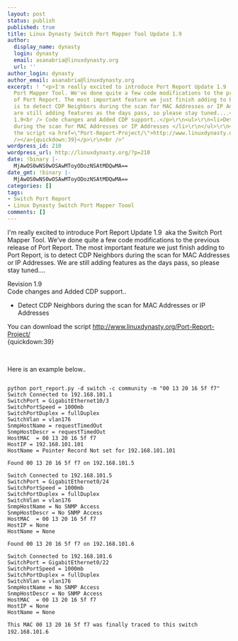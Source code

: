 ```yaml
---
layout: post
status: publish
published: true
title: Linux Dynasty Switch Port Mapper Tool Update 1.9
author:
  display_name: dynasty
  login: dynasty
  email: asanabria@linuxdynasty.org
  url: ''
author_login: dynasty
author_email: asanabria@linuxdynasty.org
excerpt: ! "<p>I'm really excited to introduce Port Report Update 1.9  aka the Switch
  Port Mapper Tool. We've done quite a few code modifications to the previous release
  of Port Report. The most important feature we just finish adding to Port Report,
  is to detect CDP Neighbors during the scan for MAC Addresses or IP Addresses. We
  are still adding features as the days pass, so please stay tuned....</p>\r\n<p>Revision
  1.9<br /> Code changes and Added CDP support..</p>\r\n<ul>\r\n<li>Detect CDP Neighbors
  during the scan for MAC Addresses or IP Addresses </li>\r\n</ul>\r\n<p>You can download
  the script <a href=\"Port-Report-Project/\">http://www.linuxdynasty.org/Port-Report-Project/<br
  /></a>{quickdown:39}</p>\r\n<br />"
wordpress_id: 210
wordpress_url: http://linuxdynasty.org/?p=210
date: !binary |-
  MjAwOS0wNS0wOSAwMToyODozNSAtMDQwMA==
date_gmt: !binary |-
  MjAwOS0wNS0wOSAwMToyODozNSAtMDQwMA==
categories: []
tags:
- Switch Port Report
- Linux Dynasty Switch Port Mapper Toool
comments: []
---
```

<p>I'm really excited to introduce Port Report Update 1.9  aka the Switch Port Mapper Tool. We've done quite a few code modifications to the previous release of Port Report. The most important feature we just finish adding to Port Report, is to detect CDP Neighbors during the scan for MAC Addresses or IP Addresses. We are still adding features as the days pass, so please stay tuned....</p>
<p>Revision 1.9<br /> Code changes and Added CDP support..</p>
<ul>
<li>Detect CDP Neighbors during the scan for MAC Addresses or IP Addresses </li>
</ul>
<p>You can download the script <a href="Port-Report-Project/">http://www.linuxdynasty.org/Port-Report-Project/<br /></a>{quickdown:39}</p>
<p><a id="more"></a><a id="more-210"></a></p>
<p> </p>
<p> Here is an example below..</p>
<pre><pre><code>python port_report.py -d switch -c community -m "00 13 20 16 5f f7"<br />Switch Connected to 192.168.101.1<br />SwitchPort = GigabitEthernet10/3<br />SwitchPortSpeed = 1000mb<br />SwitchPortDuplex = fullDuplex<br />SwitchVlan = vlan176<br />SnmpHostName = requestTimedOut<br />SnmpHostDescr = requestTimedOut<br />HostMAC  = 00 13 20 16 5f f7<br />HostIP = 192.168.101.101<br />HostName = Pointer Record Not set for 192.168.101.101<br /><br />Found 00 13 20 16 5f f7 on 192.168.101.5<br /><br />Switch Connected to 192.168.101.5<br />SwitchPort = GigabitEthernet0/24<br />SwitchPortSpeed = 1000mb<br />SwitchPortDuplex = fullDuplex<br />SwitchVlan = vlan176<br />SnmpHostName = No SNMP Access<br />SnmpHostDescr = No SNMP Access<br />HostMAC  = 00 13 20 16 5f f7<br />HostIP = None<br />HostName = None<br /><br />Found 00 13 20 16 5f f7 on 192.168.101.6<br /><br />Switch Connected to 192.168.101.6<br />SwitchPort = GigabitEthernet0/22<br />SwitchPortSpeed = 1000mb<br />SwitchPortDuplex = fullDuplex<br />SwitchVlan = vlan176<br />SnmpHostName = No SNMP Access<br />SnmpHostDescr = No SNMP Access<br />HostMAC  = 00 13 20 16 5f f7<br />HostIP = None<br />HostName = None<br /><br />This MAC 00 13 20 16 5f f7 was finally traced to this switch 192.168.101.6</code> </pre>
<p></p>
